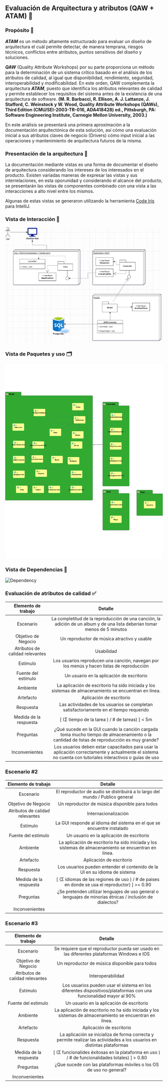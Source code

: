## Evaluación de Arquitectura y atributos (QAW + ATAM) 🏬

### Propósito 🔎

_**ATAM**_ es un método altamente estructurado para evaluar un diseño de arquitectura el cuál permite detectar, de manera temprana, riesgos técnicos, conflictos entre atributos, puntos sensitivos del diseño y soluciones.

_**QAW**_ (Quality Attribute Workshops) por su parte proporciona un método para la determinación de un sistema crítico basado   en   el análisis   de   los   atributos   de   calidad,   al   igual   que disponibilidad,  rendimiento,  seguridad,  interoperabilidad  y  modificabilidad.  En  este  orden, QAW  complementa  la  arquitectura  _**ATAM**_,  puesto  que  identifica  los  atributos  relevantes  de calidad   y   permite   establecer   los   requisitos   del   sistema   antes de la existencia de una arquitectura de software.
**(M.  R.  Barbacci,  R.  Ellison,  A.  J.  Lattanze,  J.  Stafford,  C.  Weinstock  y  W.  Wood,  Quality Attribute   Workshops   (QAWs),   Third   Edition   (CMU/SEI-2003-TR-016,   ADA418428)   ed., Pittsburgh, PA: Software Engineering Institute, Carnegie Mellon University, 2003.)**

En este análisis se presentará una primera aproximación a la documentación arquitectónica de esta solución, así cómo una evaluación inicial a sus atributos claves de negocio (Drivers) cómo input inicial a las operaciones y mantenimiento de arquitectura futuros de la misma. 

### Presentación de la arquitectura 🔨

La documentación mediante vistas es una forma de documentar el diseño de arquitectura considerando los intereses de los interesados en el producto. Existen variadas maneras de expresar las vistas y sus interrelaciones, en esta oporunidad y considerando el alcance del producto, se presentarán las vistas de componentes combinado con una vista a las interacciones a alto nivel entre los mismos. 

Algunas de estas vistas se generaron utilizando la herramienta  [Code Iris](https://plugins.jetbrains.com/plugin/7324-code-iris) para IntelliJ. 

### Vista de Interacción 🔄
![interaction.png](Resources/interaction.png)

### Vista de Paquetes y uso 🗂

![ModuleView.png](Resources/ModuleView.png)

### Vista de Dependencias 🔗

![Dependency](Resources/DependencyView.png)

### Evaluación de atributos de calidad ✅



|       Elemento de trabajo       |                                                                         Detalle                                                                          |
|:-------------------------------:|:--------------------------------------------------------------------------------------------------------------------------------------------------------:|
|            Escenario            |                La completitud de la reproducción de una canción, la adición de un album y de una lista deberían tomar menos de 5 minutos                 |
|       Objetivo de Negocio       |                                                       Un reproductor de música  atractivo y usable                                                       |
| Atributos de calidad relevantes |                                                                        Usabilidad                                                                        |
|            Estimulo             |                                Los usuarios reproducen una canción, navegan por los menús y hacen listas de reproducción                                 |
|       Fuente del estimulo       |                                                        Un usuario en la aplicación de escritorio                                                         |
|            Ambiente             |                          La aplicación de escritorio ha sido iniciada y los sistemas de almacenamiento se encuentran en línea.                           |
|            Artefacto            |                                                                 Aplicación de escritorio                                                                 |
|            Respuesta            |                                  Las actividades de los usuarios se completan satisfactoriamente en el tiempo requerido                                  |
|     Medida de la respuesta      |                                                     [ (Σ tiempo de la tarea ) / # de tareas) ] <  5m                                                     |
|            Preguntas            |        ¿Qué sucede en la GUI cuando la canción cargada toma mucho tiempo de almacenamiento o la cantidad de listas de reproducción es muy grande?        |
|         Inconvenientes          | Los usuarios deben estar capacitados para usar la aplicación correctamente y actualmente el sistema no cuenta con tutoriales interactivos o guías de uso |

### Escenario #2

|       Elemento de trabajo       |                                                  Detalle                                                  |
|:-------------------------------:|:---------------------------------------------------------------------------------------------------------:|
|            Escenario            |               El reproductor de audio se distribuirá a lo largo del mundo / Publico general               |
|       Objetivo de Negocio       |                              Un reproductor de música  disponible para todos                              |
| Atributos de calidad relevantes |                                           Internacionalización                                            |
|            Estimulo             |                  La GUI responde al idioma del sistema en el que se encuentre instalado                   |
|       Fuente del estimulo       |                                 Un usuario en la aplicación de escritorio                                 |
|            Ambiente             |   La aplicación de escritorio ha sido iniciada y los sistemas de almacenamiento se encuentran en línea.   |
|            Artefacto            |                                         Aplicación de escritorio                                          |
|            Respuesta            |                Los usuarios pueden entender el contenido de la UI en su idioma de sistema                 |
|     Medida de la respuesta      |      [ (Σ idiomas de las regiones de uso  ) / # de paises en donde se usa el reproductor) ] >= 0.90       |
|            Preguntas            | ¿Se pretenden utilizar lenguajes de uso general o lenguajes de minorias étnicas / inclusión de dialectos? |
|         Inconvenientes          |                                                                                                           |

### Escenario #3


|       Elemento de trabajo       |                                                         Detalle                                                          |
|:-------------------------------:|:------------------------------------------------------------------------------------------------------------------------:|
|            Escenario            |                Se requiere que el reproductor pueda ser usado en las diferentes plataformas Windows e IOS                |
|       Objetivo de Negocio       |                                     Un reproductor de música  disponible para todos                                      |
| Atributos de calidad relevantes |                                                    Interoperabilidad                                                     |
|            Estimulo             |    Los usuarios pueden usar el sistema en los diferentes dispositivos/plataformas con una funcionalidad mayor al 90%     |
|       Fuente del estimulo       |                                        Un usuario en la aplicación de escritorio                                         |
|            Ambiente             |         La aplicación de escritorio no ha sido iniciada y los sistemas de almacenamiento se encuentran en línea.         |
|            Artefacto            |                                                 Aplicación de escritorio                                                 |
|            Respuesta            | La aplicación se inicializa de forma correcta y permite realizar las actividades a los usuarios en distintas plataformas |
|     Medida de la respuesta      |              [ (Σ funcionalides éxitosas en la plataforma en uso ) / # de funcionalidades totales) ] > 0.80              |
|            Preguntas            |                           ¿Que sucede con las plataformas móviles o los OS de uso no general?                            |
|         Inconvenientes          |                                                                                                                          |
